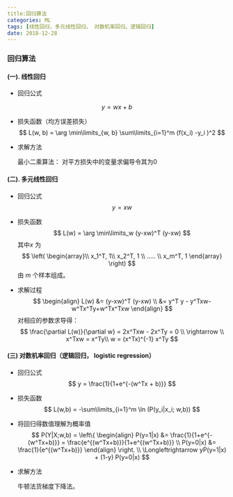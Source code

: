 ```yaml
---
title:回归算法
categories: ML
tags: [线性回归，多元线性回归， 对数机率回归，逻辑回归]
date: 2018-12-28
---
```


### 回归算法

#### (一). 线性回归

- 回归公式

$$
y = wx + b
$$

- 损失函数（均方误差损失）
  $$
  L(w, b) = \arg \min\limits_{w, b} \sum\limits_{i=1}^m (f(x_i) -y_i )^2 
  $$

- 求解方法

  最小二乘算法： 对平方损失中的变量求偏导令其为0

#### (二). 多元线性回归

- 回归公式
  $$
  y = xw
  $$

- 损失函数
  $$
  L(w) = \arg \min\limits_w (y-xw)^T (y-xw) 
  $$
  其中$x$ 为
  $$
  \left(
  \begin{array}\\
  x_1^T, 1\\
  x_2^T, 1 \\
  ..... \\
  x_m^T, 1
  \end{array}
  \right)
  $$
  由 $m$ 个样本组成。

- 求解过程
  $$
  \begin{align}
  L(w) &= (y-xw)^T (y-xw) \\
  &= y^T y - y^Txw-w^Tx^Ty+w^Tx^Txw
  \end{align}
  $$
  对相应的参数求导得：
  $$
  \frac{\partial L(w)}{\partial w} = 2x^Txw - 2x^Ty = 0 \\
  \rightarrow \\
  x^Txw = x^Ty\\
  w = (x^Tx)^{-1} x^Ty
  $$

#### (三) 对数机率回归（逻辑回归， logistic regression）

- 回归公式
  $$
  y = \frac{1}{1+e^{-(w^Tx + b)}}
  $$

- 损失函数
  $$
  L(w,b) = -\sum\limits_{i=1}^m \ln (P(y_i|x_i; w,b))
  $$

- 将回归得数值理解为概率值
  $$
  P(Y|X;w,b) = \left\{
  \begin{align}
  P(y=1|x) &= \frac{1}{1+e^{-(w^Tx+b)}} = \frac{e^{(w^Tx+b)}}{1+e^{(w^Tx+b)}} \\
  P(y=0|x) &= \frac{1}{e^{(w^Tx+b)}}
  \end{align}
  \right.
  \\
  \Longleftrightarrow yP(y=1|x) + (1-y) P(y=0|x)
  $$

- 求解方法

  牛顿法货梯度下降法。



